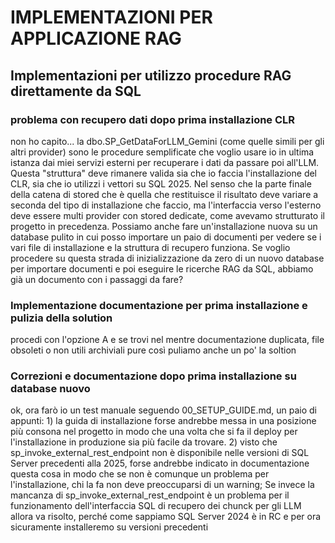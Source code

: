 # IMPLEMENTAZIONI PER APPLICAZIONE RAG

## Implementazioni per utilizzo procedure RAG direttamente da SQL

### problema con recupero dati dopo prima installazione CLR
non ho capito... la dbo.SP_GetDataForLLM_Gemini (come quelle simili per gli altri provider) sono le procedure semplificate che voglio usare io in ultima istanza dai miei servizi esterni per recuperare i dati da passare poi all'LLM. Questa "struttura" deve rimanere valida sia che io faccia l'installazione del CLR, sia che io utilizzi i vettori su SQL 2025. Nel senso che la parte finale della catena di stored che è quella che restituisce il risultato deve variare a seconda del tipo di installazione che faccio, ma l'interfaccia verso l'esterno deve essere multi provider con stored dedicate, come avevamo strutturato il progetto in precedenza. Possiamo anche fare un'installazione nuova su un database pulito in cui posso importare un paio di documenti per vedere se i vari file di installazione e la struttura di recupero funziona. Se voglio procedere su questa strada di inizializzazione da zero di un nuovo database per importare documenti e poi eseguire le ricerche RAG da SQL, abbiamo già un documento con i passaggi da fare?

### Implementazione documentazione per prima installazione e pulizia della solution
procedi con l'opzione A e se trovi nel mentre documentazione duplicata, file obsoleti o non utili archiviali pure così puliamo anche un po' la soltion

### Correzioni e documentazione dopo prima installazione su database nuovo
ok, ora farò io un test manuale seguendo 00_SETUP_GUIDE.md, un paio di appunti: 1) la guida di installazione forse andrebbe messa in una posizione più consona nel progetto in modo che una volta che si fa
 il deploy per l'installazione in produzione sia più facile da trovare. 2) visto che sp_invoke_external_rest_endpoint non è disponibile nelle versioni di SQL Server precedenti alla 2025, forse andrebbe
indicato in documentazione questa cosa in modo che se non è comunque un problema per l'installazione, chi la fa non deve preoccuparsi di un warning; Se invece la mancanza di
sp_invoke_external_rest_endpoint è un problema per il funzionamento dell'interfaccia SQL di recupero dei chunck per gli LLM allora va risolto, perché come sappiamo SQL Server 2024 è in RC e per ora
sicuramente installeremo su versioni precedenti